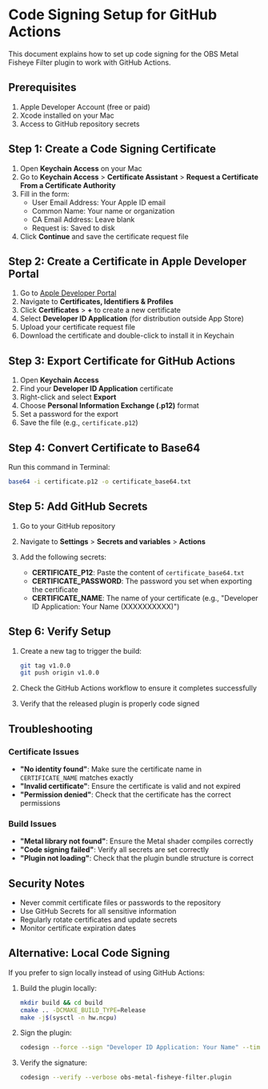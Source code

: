 # Code Signing Setup for GitHub Actions

This document explains how to set up code signing for the OBS Metal Fisheye Filter plugin to work with GitHub Actions.

## Prerequisites

1. Apple Developer Account (free or paid)
2. Xcode installed on your Mac
3. Access to GitHub repository secrets

## Step 1: Create a Code Signing Certificate

1. Open **Keychain Access** on your Mac
2. Go to **Keychain Access** > **Certificate Assistant** > **Request a Certificate From a Certificate Authority**
3. Fill in the form:
   - User Email Address: Your Apple ID email
   - Common Name: Your name or organization
   - CA Email Address: Leave blank
   - Request is: Saved to disk
4. Click **Continue** and save the certificate request file

## Step 2: Create a Certificate in Apple Developer Portal

1. Go to [Apple Developer Portal](https://developer.apple.com/account/)
2. Navigate to **Certificates, Identifiers & Profiles**
3. Click **Certificates** > **+** to create a new certificate
4. Select **Developer ID Application** (for distribution outside App Store)
5. Upload your certificate request file
6. Download the certificate and double-click to install it in Keychain

## Step 3: Export Certificate for GitHub Actions

1. Open **Keychain Access**
2. Find your **Developer ID Application** certificate
3. Right-click and select **Export**
4. Choose **Personal Information Exchange (.p12)** format
5. Set a password for the export
6. Save the file (e.g., `certificate.p12`)

## Step 4: Convert Certificate to Base64

Run this command in Terminal:

```bash
base64 -i certificate.p12 -o certificate_base64.txt
```

## Step 5: Add GitHub Secrets

1. Go to your GitHub repository
2. Navigate to **Settings** > **Secrets and variables** > **Actions**
3. Add the following secrets:

   - **CERTIFICATE_P12**: Paste the content of `certificate_base64.txt`
   - **CERTIFICATE_PASSWORD**: The password you set when exporting the certificate
   - **CERTIFICATE_NAME**: The name of your certificate (e.g., "Developer ID Application: Your Name (XXXXXXXXXX)")

## Step 6: Verify Setup

1. Create a new tag to trigger the build:
   ```bash
   git tag v1.0.0
   git push origin v1.0.0
   ```

2. Check the GitHub Actions workflow to ensure it completes successfully
3. Verify that the released plugin is properly code signed

## Troubleshooting

### Certificate Issues

- **"No identity found"**: Make sure the certificate name in `CERTIFICATE_NAME` matches exactly
- **"Invalid certificate"**: Ensure the certificate is valid and not expired
- **"Permission denied"**: Check that the certificate has the correct permissions

### Build Issues

- **"Metal library not found"**: Ensure the Metal shader compiles correctly
- **"Code signing failed"**: Verify all secrets are set correctly
- **"Plugin not loading"**: Check that the plugin bundle structure is correct

## Security Notes

- Never commit certificate files or passwords to the repository
- Use GitHub Secrets for all sensitive information
- Regularly rotate certificates and update secrets
- Monitor certificate expiration dates

## Alternative: Local Code Signing

If you prefer to sign locally instead of using GitHub Actions:

1. Build the plugin locally:
   ```bash
   mkdir build && cd build
   cmake .. -DCMAKE_BUILD_TYPE=Release
   make -j$(sysctl -n hw.ncpu)
   ```

2. Sign the plugin:
   ```bash
   codesign --force --sign "Developer ID Application: Your Name" --timestamp --options runtime obs-metal-fisheye-filter.plugin
   ```

3. Verify the signature:
   ```bash
   codesign --verify --verbose obs-metal-fisheye-filter.plugin
   ```
